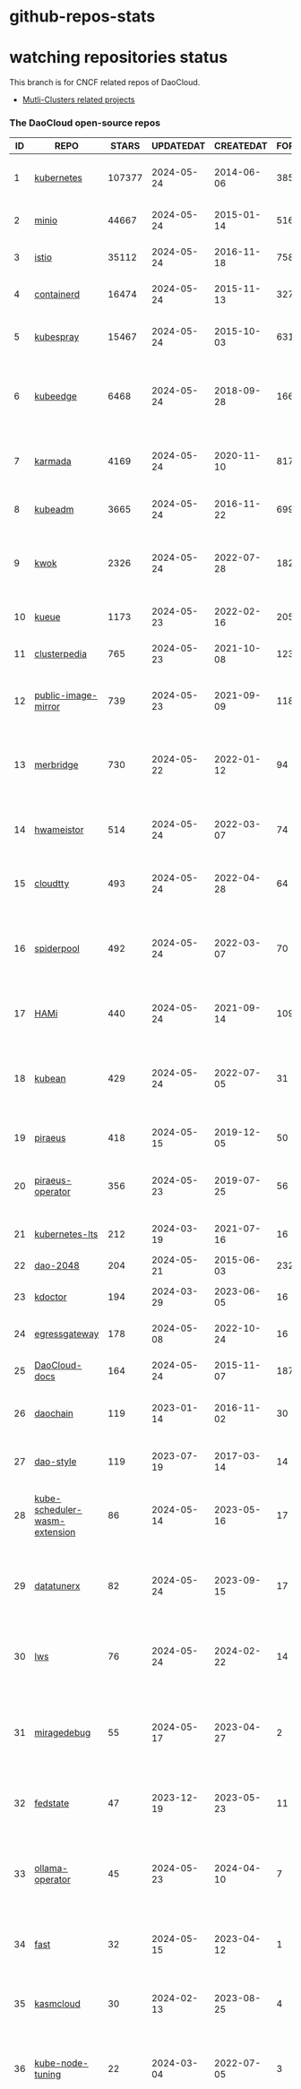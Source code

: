 # github-repos-stats

# watching repositories status

This branch is for CNCF related repos of DaoCloud.
- [Mutli-Clusters related projects](https://github.com/pacoxu/github-repos-stats/tree/multi-clusters)


<!--START_SECTION:github_repos-->
### The DaoCloud open-source repos
| ID |                                                      REPO                                                       | STARS  | UPDATEDAT  | CREATEDAT  | FORKSCOUNT |                                                                                                                     DESCRIPTIONS                                                                                                                     |
|----|-----------------------------------------------------------------------------------------------------------------|--------|------------|------------|------------|------------------------------------------------------------------------------------------------------------------------------------------------------------------------------------------------------------------------------------------------------|
|  1 | [kubernetes](https://github.com/kubernetes/kubernetes)                                                          | 107377 | 2024-05-24 | 2014-06-06 |      38588 | Production-Grade Container Scheduling and Management                                                                                                                                                                                                 |
|  2 | [minio](https://github.com/minio/minio)                                                                         |  44667 | 2024-05-24 | 2015-01-14 |       5167 | The Object Store for AI Data Infrastructure                                                                                                                                                                                                          |
|  3 | [istio](https://github.com/istio/istio)                                                                         |  35112 | 2024-05-24 | 2016-11-18 |       7582 | Connect, secure, control, and observe services.                                                                                                                                                                                                      |
|  4 | [containerd](https://github.com/containerd/containerd)                                                          |  16474 | 2024-05-24 | 2015-11-13 |       3271 | An open and reliable container runtime                                                                                                                                                                                                               |
|  5 | [kubespray](https://github.com/kubernetes-sigs/kubespray)                                                       |  15467 | 2024-05-24 | 2015-10-03 |       6319 | Deploy a Production Ready Kubernetes Cluster                                                                                                                                                                                                         |
|  6 | [kubeedge](https://github.com/kubeedge/kubeedge)                                                                |   6468 | 2024-05-24 | 2018-09-28 |       1667 | Kubernetes Native Edge Computing Framework (project under CNCF)                                                                                                                                                                                      |
|  7 | [karmada](https://github.com/karmada-io/karmada)                                                                |   4169 | 2024-05-24 | 2020-11-10 |        817 | Open, Multi-Cloud, Multi-Cluster Kubernetes Orchestration                                                                                                                                                                                            |
|  8 | [kubeadm](https://github.com/kubernetes/kubeadm)                                                                |   3665 | 2024-05-24 | 2016-11-22 |        699 | Aggregator for issues filed against kubeadm                                                                                                                                                                                                          |
|  9 | [kwok](https://github.com/kubernetes-sigs/kwok)                                                                 |   2326 | 2024-05-24 | 2022-07-28 |        182 | Kubernetes WithOut Kubelet -  Simulates thousands of Nodes and Clusters.                                                                                                                                                                             |
| 10 | [kueue](https://github.com/kubernetes-sigs/kueue)                                                               |   1173 | 2024-05-23 | 2022-02-16 |        205 | Kubernetes-native Job Queueing                                                                                                                                                                                                                       |
| 11 | [clusterpedia](https://github.com/clusterpedia-io/clusterpedia)                                                 |    765 | 2024-05-23 | 2021-10-08 |        123 | The Encyclopedia of Kubernetes clusters                                                                                                                                                                                                              |
| 12 | [public-image-mirror](https://github.com/DaoCloud/public-image-mirror)                                          |    739 | 2024-05-23 | 2021-09-09 |        118 | 很多镜像都在国外。比如 gcr 。国内下载很慢，需要加速。                                                                                                                                                                                                |
| 13 | [merbridge](https://github.com/merbridge/merbridge)                                                             |    730 | 2024-05-22 | 2022-01-12 |         94 | Use eBPF to speed up your Service Mesh like crossing an Einstein-Rosen Bridge.                                                                                                                                                                       |
| 14 | [hwameistor](https://github.com/hwameistor/hwameistor)                                                          |    514 | 2024-05-24 | 2022-03-07 |         74 | Hwameistor is an HA local storage system for cloud-native stateful workloads.                                                                                                                                                                        |
| 15 | [cloudtty](https://github.com/cloudtty/cloudtty)                                                                |    493 | 2024-05-24 | 2022-04-28 |         64 | A Friendly Kubernetes CloudShell (Web Terminal) !                                                                                                                                                                                                    |
| 16 | [spiderpool](https://github.com/spidernet-io/spiderpool)                                                        |    492 | 2024-05-24 | 2022-03-07 |         70 | Underlay and RDMA network solution of the Kubernetes, for bare metal, VM and any public cloud                                                                                                                                                        |
| 17 | [HAMi](https://github.com/Project-HAMi/HAMi)                                                                    |    440 | 2024-05-24 | 2021-09-14 |        109 | Heterogeneous AI Computing Virtualization Middleware                                                                                                                                                                                                 |
| 18 | [kubean](https://github.com/kubean-io/kubean)                                                                   |    429 | 2024-05-24 | 2022-07-05 |         31 |  :seedling: Product ready cluster lifecycle management toolchains based on kubespray and other cluster LCM engine.                                                                                                                                   |
| 19 | [piraeus](https://github.com/piraeusdatastore/piraeus)                                                          |    418 | 2024-05-15 | 2019-12-05 |         50 | High Available Datastore for Kubernetes                                                                                                                                                                                                              |
| 20 | [piraeus-operator](https://github.com/piraeusdatastore/piraeus-operator)                                        |    356 | 2024-05-23 | 2019-07-25 |         56 | The Piraeus Operator manages LINSTOR clusters in Kubernetes.                                                                                                                                                                                         |
| 21 | [kubernetes-lts](https://github.com/klts-io/kubernetes-lts)                                                     |    212 | 2024-03-19 | 2021-07-16 |         16 | Kubernetes LTS(long term support)                                                                                                                                                                                                                    |
| 22 | [dao-2048](https://github.com/DaoCloud/dao-2048)                                                                |    204 | 2024-05-21 | 2015-06-03 |       2329 | 2048 is a number puzzle game.                                                                                                                                                                                                                        |
| 23 | [kdoctor](https://github.com/kdoctor-io/kdoctor)                                                                |    194 | 2024-03-29 | 2023-06-05 |         16 | data plane testing utility of cloud native                                                                                                                                                                                                           |
| 24 | [egressgateway](https://github.com/spidernet-io/egressgateway)                                                  |    178 | 2024-05-08 | 2022-10-24 |         16 | Network egress policy for Kubernetes                                                                                                                                                                                                                 |
| 25 | [DaoCloud-docs](https://github.com/DaoCloud/DaoCloud-docs)                                                      |    164 | 2024-05-24 | 2015-11-07 |        187 | DaoCloud Enterprise 5.0 Documentation                                                                                                                                                                                                                |
| 26 | [daochain](https://github.com/DaoCloud/daochain)                                                                |    119 | 2023-01-14 | 2016-11-02 |         30 | Docker image verification system based on Ethereum                                                                                                                                                                                                   |
| 27 | [dao-style](https://github.com/DaoCloud/dao-style)                                                              |    119 | 2023-07-19 | 2017-03-14 |         14 | 🎉 A high quality component library built on Vue.js 2.0                                                                                                                                                                                              |
| 28 | [kube-scheduler-wasm-extension](https://github.com/kubernetes-sigs/kube-scheduler-wasm-extension)               |     86 | 2024-05-14 | 2023-05-16 |         17 | All the things to make the scheduler extendable with wasm.                                                                                                                                                                                           |
| 29 | [datatunerx](https://github.com/DataTunerX/datatunerx)                                                          |     82 | 2024-05-24 | 2023-09-15 |         17 | Large language model fine-tuning capabilities based on cloud native and distributed computing.                                                                                                                                                       |
| 30 | [lws](https://github.com/kubernetes-sigs/lws)                                                                   |     76 | 2024-05-24 | 2024-02-22 |         14 | LeaderWorkerSet: An API for deploying a group of pods as a unit of replication                                                                                                                                                                       |
| 31 | [miragedebug](https://github.com/miragedebug/miragedebug)                                                       |     55 | 2024-05-17 | 2023-04-27 |          2 | MirageDebug: Local remote debugging for Kubernetes apps, enabling fully authentic environment debugging.                                                                                                                                             |
| 32 | [fedstate](https://github.com/fedstate/fedstate)                                                                |     47 | 2023-12-19 | 2023-05-23 |         11 | Federated middleware based on Karmada                                                                                                                                                                                                                |
| 33 | [ollama-operator](https://github.com/nekomeowww/ollama-operator)                                                |     45 | 2024-05-23 | 2024-04-10 |          7 | Yet another operator for running large language models on Kubernetes with ease. Powered by Ollama! 🐫                                                                                                                                                |
| 34 | [fast](https://github.com/Fish-pro/fast)                                                                        |     32 | 2024-05-15 | 2023-04-12 |          1 | Fast is a Kubernetes CNI based on eBPF implementation                                                                                                                                                                                                |
| 35 | [kasmcloud](https://github.com/wasmCloud/kasmcloud)                                                             |     30 | 2024-02-13 | 2023-08-25 |          4 | Running and managing Wasm(actors) and capability providers in Kubernetes                                                                                                                                                                             |
| 36 | [kube-node-tuning](https://github.com/kubean-io/kube-node-tuning)                                               |     22 | 2024-03-04 | 2022-07-05 |          3 | Manage kubernetes node-level kernel tuning ( using sysctl ).                                                                                                                                                                                         |
| 37 | [ckube](https://github.com/DaoCloud/ckube)                                                                      |     18 | 2024-01-24 | 2022-03-17 |          7 | Kubernetes APIServer 高性能代理组件，代理 APIServer 的 List 请求，其它类型的请求会直接反向代理到原生 APIServer。 CKube 还额外支持了分页、搜索和索引等功能。 并且，CKube 100% 兼容原生 kubectl 和 kube client sdk，只需要简单的配置即可实现全局替换。 |
| 38 | [rollouts-plugin-trafficrouter-contour](https://github.com/argoproj-labs/rollouts-plugin-trafficrouter-contour) |     14 | 2024-05-13 | 2023-03-15 |          8 | The Argo Rollouts plugin implementing the Contour HTTPProxy traffic control in progressive delivery scenarios.                                                                                                                                       |
| 39 | [spiderdoctor](https://github.com/spidernet-io/spiderdoctor)                                                    |     12 | 2024-03-29 | 2022-11-11 |          3 | spiderdoctor                                                                                                                                                                                                                                         |
| 40 | [ropee](https://github.com/DaoCloud/ropee)                                                                      |      8 | 2022-03-27 | 2019-07-08 |          0 | A scalable prometheus remote storage adapter for splunk.                                                                                                                                                                                             |
| 41 | [llmlite](https://github.com/InftyAI/llmlite)                                                                   |      6 | 2024-05-23 | 2023-09-05 |          2 | 🌵 A library helps to communicate with all kinds of LLMs consistently.                                                                                                                                                                               |
| 42 | [meta-server](https://github.com/DataTunerX/meta-server)                                                        |      5 | 2024-05-16 | 2023-09-15 |          4 | meta-server                                                                                                                                                                                                                                          |
| 43 | [kube-activator](https://github.com/wzshiming/kube-activator)                                                   |      4 | 2023-10-20 | 2023-09-24 |          2 | kube-activator                                                                                                                                                                                                                                       |
| 44 | [drbd-adapter](https://github.com/hwameistor/drbd-adapter)                                                      |      4 | 2024-04-26 | 2022-08-29 |          6 | A DRBD kernel loader that auto-adapts OS distros                                                                                                                                                                                                     |
| 45 | [jitdi](https://github.com/wzshiming/jitdi)                                                                     |      3 | 2024-04-24 | 2024-04-11 |          1 | Just in Time Distribution Image                                                                                                                                                                                                                      |



#### Skipped repos
<!--END_SECTION:github_repos-->

# Build

docker build . -t github-repo-stats:v0.1.0

following https://github.com/yihong0618/github-readme-stats style.
